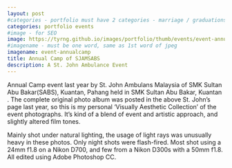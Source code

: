 ```yaml
---
layout: post
#categories - portfolio must have 2 categories - marriage / graduations / events
categories: portfolio events
#image - for SEO
image: https://tyrng.github.io/images/portfolio/thumb/events/event-annualcamp.jpg
#imagename - must be one word, same as 1st word of jpeg
imagename: event-annualcamp
title: Annual Camp of SJAMSABS
description: A St. John Ambulance Event
---
```

Annual Camp event last year by St. John Ambulans Malaysia of SMK Sultan Abu Bakar(SABS), Kuantan, Pahang held in SMK Sultan Abu Bakar, Kuantan . The complete original photo album was posted in the above St. John’s page last year, so this is my personal ‘Visually Aesthetic Collection’ of the event photographs. It’s kind of a blend of event and artistic approach, and slightly altered film tones.

Mainly shot under natural lighting, the usage of light rays was unusually heavy in these photos. Only night shots were flash-fired. Most shot using a 24mm f1.8 on a Nikon D700, and few from a Nikon D300s with a 50mm f1.8. All edited using Adobe Photoshop CC.
